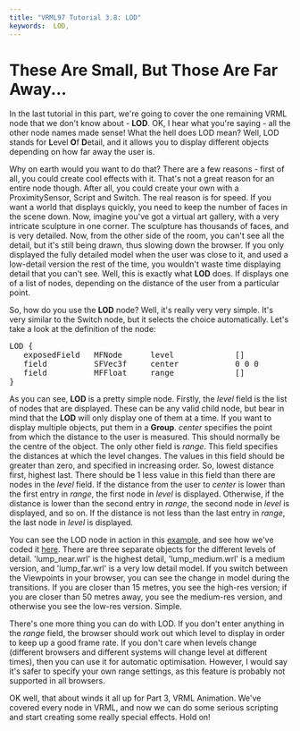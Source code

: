 ```yaml
---
title: "VRML97 Tutorial 3.8: LOD"
keywords:  LOD,
---
```


# These Are Small, But Those Are Far Away...

In the last tutorial in this part, we're going to cover the one remaining VRML node that we don't know about - <STRONG>LOD</STRONG>. OK, 
I hear what you're saying - all the other node names made sense! What the hell does LOD mean? Well, LOD stands for 
<STRONG>L</STRONG>evel <STRONG>O</STRONG>f <STRONG>D</STRONG>etail, and it allows you to display different objects 
depending on how far away the user is.

Why on earth would you want to do that? There are a few reasons - first of all, you could create cool effects with it. That's 
not a great reason for an entire node though. After all, you could create your own with a ProximitySensor, Script and Switch.
The real reason is for speed. If you want a world that displays quickly, you need to keep the number of faces in the scene
down. Now, imagine you've got a virtual art gallery, with a very intricate sculpture in one corner. The sculpture has thousands
of faces, and is very detailed. Now, from the other side of the room, you can't see all the detail, but it's still being drawn, 
thus slowing down the browser. If you only displayed the fully detailed model when the user was close to it, and used a 
low-detail version the rest of the time, you wouldn't waste time displaying detail that you can't see. Well, this is exactly 
what <STRONG>LOD</STRONG> does. If displays one of a list of nodes, depending on the distance of the user from a particular point.

So, how do you use the <STRONG>LOD</STRONG> node? Well, it's really very very simple. It's very similar to the Switch node, but it selects 
the choice automatically. Let's take a look at the definition of the node:
<PRE>
LOD {
   exposedField   MFNode      level             []
   field          SFVec3f     center            0 0 0
   field          MFFloat     range             []
}
</PRE>
As you can see, <STRONG>LOD</STRONG> is a pretty simple node. Firstly, the <EM>level</EM> field is the list of nodes that 
are displayed. These can be any valid child node, but bear in mind that the <STRONG>LOD</STRONG> will only display one of 
them at a time. If you want to display multiple objects, put them in a <STRONG>Group</STRONG>. <EM>center</EM> specifies the 
point from which the distance to the user is measured. This should normally be the centre of the object. The only other field 
is <EM>range</EM>. This field specifies the distances at which the level changes. The values in this field should be greater 
than zero, and specified in increasing order. So, lowest distance first, highest last. There should be 1 less value in this field 
than there are nodes in the <EM>level</EM> field. If the distance from the user to <EM>center</EM> is lower than the first 
entry in <EM>range</EM>, the first node in <EM>level</EM> is displayed. Otherwise, if the distance is lower than the second 
entry in <EM>range</EM>, the second node in <EM>level</EM> is displayed, and so on. If the distance is 
not less than the last entry in <EM>range</EM>, the last node in <EM>level</EM> is displayed.

You can see the LOD node in action in this <A HREF="../worlds/tut38.wrl" TARGET=_new>example</A>, and see how we've coded it 
<A HREF="../source/tut38.html">here</A>. There are three separate objects for the different levels of detail. 'lump_near.wrl' 
is the highest detail, 'lump_medium.wrl' is a medium version, and 'lump_far.wrl' is a very low detail model. If you switch 
between the Viewpoints in your browser, you can see the change in model during the transitions. If you are closer than 15 
metres, you see the high-res version; if you are closer than 50 metres away, you see the medium-res version, and otherwise 
you see the low-res version. Simple.

There's one more thing you can do with LOD. If you don't enter anything in the <EM>range</EM> field, the browser should work 
out which level to display in order to keep up a good frame rate. If you don't care when levels change (different browsers 
and different systems will change level at different times), then you can use it for automatic optimisation. However, I would 
say it's safer to specify your own range settings, as this feature is probably not supported in all browsers.

OK well, that about winds it all up for Part 3, VRML Animation. We've covered every node in VRML, and now we can do some serious scripting and start creating some really special effects. Hold on!

